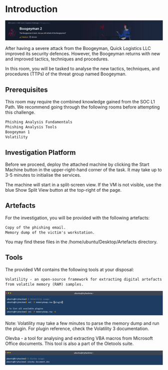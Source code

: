 # Introduction
<div>
<img src="https://github.com/Modern-Wizard/Introductionboogey/blob/main/ss1.png" />
</div>

After having a severe attack from the Boogeyman, Quick Logistics LLC improved its security defences. However, the Boogeyman returns with new and improved tactics, techniques and procedures. 

In this room, you will be tasked to analyse the new tactics, techniques, and procedures (TTPs) of the threat group named Boogeyman. 

## Prerequisites
This room may require the combined knowledge gained from the SOC L1 Path. We recommend going through the following rooms before attempting this challenge.

    Phishing Analysis Fundamentals
    Phishing Analysis Tools
    Boogeyman 1
    Volatility

## Investigation Platform
Before we proceed, deploy the attached machine by clicking the Start Machine button in the upper-right-hand corner of the task. It may take up to 3-5 minutes to initialise the services.

The machine will start in a split-screen view. If the VM is not visible, use the blue Show Split View button at the top-right of the page.

## Artefacts
For the investigation, you will be provided with the following artefacts:

    Copy of the phishing email.
    Memory dump of the victim's workstation.

You may find these files in the /home/ubuntu/Desktop/Artefacts directory.

## Tools
﻿The provided VM contains the following tools at your disposal:

    Volatility - an open-source framework for extracting digital artefacts from volatile memory (RAM) samples.
    
<div>
<img src="https://github.com/Modern-Wizard/Introductionboogey/blob/main/ss2.png" />
</div>

Note: Volatility may take a few minutes to parse the memory dump and run the plugin. For plugin reference, check the Volatility 3 documentation.

Olevba - a tool for analysing and extracting VBA macros from Microsoft Office documents. This tool is also a part of the Oletools suite.

<div>
<img src="https://github.com/Modern-Wizard/Introductionboogey/blob/main/ss3.png" />
</div>

